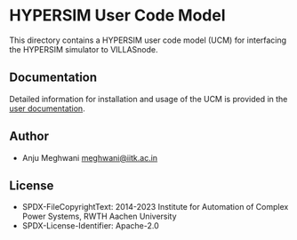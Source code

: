 # HYPERSIM User Code Model

This directory contains a HYPERSIM user code model (UCM) for interfacing the HYPERSIM simulator to VILLASnode.

## Documentation

Detailed information for installation and usage of the UCM is provided in the [user documentation](https://villas.fein-aachen.org/doc/node-client-hypersim.html).

## Author

- Anju Meghwani <meghwani@iitk.ac.in>

## License

- SPDX-FileCopyrightText: 2014-2023 Institute for Automation of Complex Power Systems, RWTH Aachen University
- SPDX-License-Identifier: Apache-2.0

